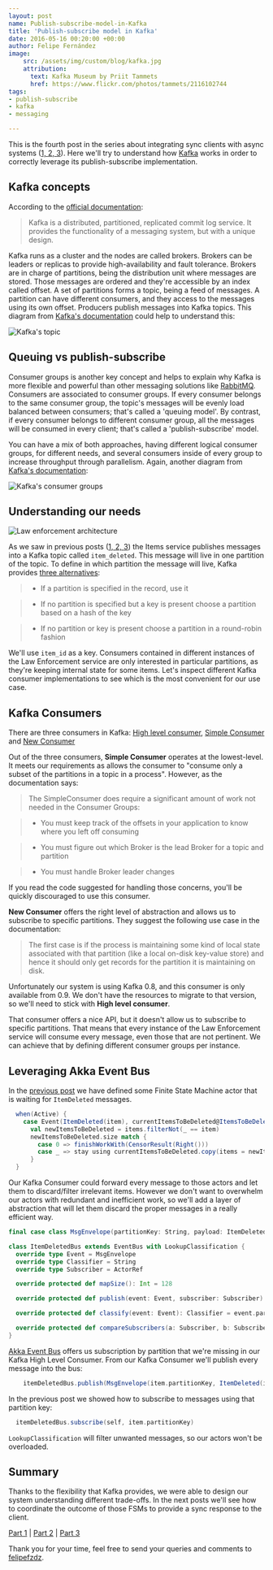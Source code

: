 ```yaml
---
layout: post
name: Publish-subscribe-model-in-Kafka
title: 'Publish-subscribe model in Kafka'
date: 2016-05-16 00:20:00 +00:00
author: Felipe Fernández
image:
    src: /assets/img/custom/blog/kafka.jpg
    attribution:
      text: Kafka Museum by Priit Tammets
      href: https://www.flickr.com/photos/tammets/2116102744
tags:
- publish-subscribe
- kafka
- messaging

---
```


This is the fourth post in the series about integrating sync clients with async systems ([1, ](http://codurance.com/2016/04/28/async-systems-with-sync-clients/)[2, ](http://codurance.com/2016/04/30/akka-basics/)[3](http://codurance.com/2016/05/10/finite-state-machines-with-akka/)). Here we'll try to understand how [Kafka](http://kafka.apache.org/) works in order to correctly leverage its publish-subscribe implementation.


## Kafka concepts

According to the [official documentation](http://kafka.apache.org/documentation.html#introduction):

> Kafka is a distributed, partitioned, replicated commit log service. It provides the functionality of a messaging system, but with a unique design.

Kafka runs as a cluster and the nodes are called brokers. Brokers can be leaders or replicas to provide high-availability and fault tolerance. Brokers are in charge of partitions, being the distribution unit where messages are stored. Those messages are ordered and they're accessible by an index called offset. A set of partitions forms a topic, being a feed of messages. A partition can have different consumers, and they access to the messages using its own offset. Producers publish messages into Kafka topics. This diagram from [Kafka's documentation](http://kafka.apache.org/documentation.html#intro_topics) could help to understand this:

<img src="/assets/img/custom/blog/topic.png" alt="Kafka's topic" title="Kafka's topic" class="img img-center img-responsive style-screengrab">

## Queuing vs publish-subscribe

Consumer groups is another key concept and helps to explain why Kafka is more flexible and powerful than other messaging solutions like [RabbitMQ](https://www.rabbitmq.com/). Consumers are associated to consumer groups. If every consumer belongs to the same consumer group, the topic's messages will be evenly load balanced between consumers; that's called a 'queuing model'. By contrast, if every consumer belongs to different consumer group, all the messages will be consumed in every client; that's called a 'publish-subscribe' model.

You can have a mix of both approaches, having different logical consumer groups, for different needs, and several consumers inside of every group to increase throughput through parallelism. Again, another diagram from [Kafka's documentation](http://kafka.apache.org/documentation.html#intro_topics):


<img src="/assets/img/custom/blog/consumer-groups.png" alt="Kafka's consumer groups" title="Kafka's consumer groups" class="img img-center img-responsive style-screengrab">

## Understanding our needs

<img src="/assets/img/custom/blog/law_enforcement.png" alt="Law enforcement architecture" title="Law enforcement architecture" class="img img-center img-responsive style-screengrab">

As we saw in previous posts ([1, ](http://codurance.com/2016/04/28/async-systems-with-sync-clients/)[2, ](http://codurance.com/2016/04/30/akka-basics/)[3](http://codurance.com/2016/05/10/finite-state-machines-with-akka/)) the Items service publishes messages into a Kafka topic called `item_deleted`. This message will live in one partition of the topic. To define in which partition the message will live, Kafka provides [three alternatives](https://kafka.apache.org/090/javadoc/org/apache/kafka/clients/producer/Partitioner.html):

> * If a partition is specified in the record, use it

> * If no partition is specified but a key is present choose a partition based on a hash of the key

> * If no partition or key is present choose a partition in a round-robin fashion

We'll use `item_id` as a key. Consumers contained in different instances of the Law Enforcement service are only interested in particular partitions, as they're keeping internal state for some items. Let's inspect different Kafka consumer implementations to see which is the most convenient for our use case.

## Kafka Consumers

There are three consumers in Kafka: [High level consumer](https://cwiki.apache.org/confluence/display/KAFKA/Consumer+Group+Example), [Simple Consumer](https://cwiki.apache.org/confluence/display/KAFKA/0.8.0+SimpleConsumer+Example) and [New Consumer](http://kafka.apache.org/090/javadoc/index.html?org/apache/kafka/clients/consumer/KafkaConsumer.html)

Out of the three consumers, **Simple Consumer** operates at the lowest-level. It meets our requirements as allows the consumer to "consume only a subset of the partitions in a topic in a process". However, as the documentation says:

> The SimpleConsumer does require a significant amount of work not needed in the Consumer Groups:

> * You must keep track of the offsets in your application to know where you left off consuming

> * You must figure out which Broker is the lead Broker for a topic and partition

> * You must handle Broker leader changes

If you read the code suggested for handling those concerns, you'll be quickly discouraged to use this consumer.

**New Consumer** offers the right level of abstraction and allows us to subscribe to specific partitions. They suggest the following use case in the documentation:

> The first case is if the process is maintaining some kind of local state associated with that partition (like a local on-disk key-value store) and hence it should only get records for the partition it is maintaining on disk.

Unfortunately our system is using Kafka 0.8, and this consumer is only available from 0.9. We don't have the resources to migrate to that version, so we'll need to stick with **High level consumer**.

That consumer offers a nice API, but it doesn't allow us to subscribe to specific partitions. That means that every instance of the Law Enforcement service will consume every message, even those that are not pertinent. We can achieve that by defining different consumer groups per instance.

## Leveraging Akka Event Bus

In the [previous post](http://codurance.com/2016/05/10/finite-state-machines-with-akka/) we have defined some Finite State Machine actor that is waiting for `ItemDeleted` messages.

```scala
  when(Active) {
    case Event(ItemDeleted(item), currentItemsToBeDeleted@ItemsToBeDeleted(items)) =>
      val newItemsToBeDeleted = items.filterNot(_ == item)
      newItemsToBeDeleted.size match {
        case 0 => finishWorkWith(CensorResult(Right()))
        case _ => stay using currentItemsToBeDeleted.copy(items = newItemsToBeDeleted)
      }
  }
```

Our Kafka Consumer could forward every message to those actors and let them to discard/filter irrelevant items. However we don't want to overwhelm our actors with redundant and inefficient work, so we'll add a layer of abstraction that will let them discard the proper messages in a really efficient way.

```scala
final case class MsgEnvelope(partitionKey: String, payload: ItemDeleted)

class ItemDeletedBus extends EventBus with LookupClassification {
  override type Event = MsgEnvelope
  override type Classifier = String
  override type Subscriber = ActorRef

  override protected def mapSize(): Int = 128

  override protected def publish(event: Event, subscriber: Subscriber): Unit = subscriber ! event.payload

  override protected def classify(event: Event): Classifier = event.partitionKey

  override protected def compareSubscribers(a: Subscriber, b: Subscriber): Int = a.compareTo(b)
}
```
[Akka Event Bus](http://doc.akka.io/docs/akka/2.4.4/scala/event-bus.html) offers us subscription by partition that we're missing in our Kafka High Level Consumer. From our Kafka Consumer we'll publish every message into the bus:

```scala
    itemDeletedBus.publish(MsgEnvelope(item.partitionKey, ItemDeleted(item)))
```

In the previous post we showed how to subscribe to messages using that partition key:

```scala
  itemDeletedBus.subscribe(self, item.partitionKey)
```

`LookupClassification` will filter unwanted messages, so our actors won't be overloaded.

## Summary

Thanks to the flexibility that Kafka provides, we were able to design our system understanding different trade-offs. In the next posts we'll see how to coordinate the outcome of those FSMs to provide a sync response to the client.

[Part 1](http://codurance.com/2016/04/28/async-systems-with-sync-clients/) | [Part 2](http://codurance.com/2016/04/30/akka-basics/) | [Part 3](http://codurance.com/2016/05/10/finite-state-machines-with-akka/)

Thank you for your time, feel free to send your queries and comments to [felipefzdz](http://twitter.com/felipefzdz).

